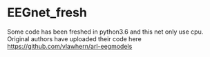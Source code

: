# EEGnet_fresh
Some code has been freshed in python3.6 and this net only use cpu. Original authors have uploaded their code here https://github.com/vlawhern/arl-eegmodels
